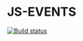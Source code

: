 # JS-EVENTS

[![Build status](https://ci.appveyor.com/api/projects/status/l1x4vpbp8hn9cxdc?svg=true)](https://ci.appveyor.com/project/Yaraspik/js-events)

